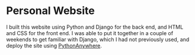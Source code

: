 # Personal Website

I built this website using Python and Django for the back end, and HTML and CSS for the front end. I was able to put it together in a couple of weekends to get familiar with Django, which I had not previously used, and deploy the site using [PythonAnywhere](https://www.pythonanywhere.com/). 
